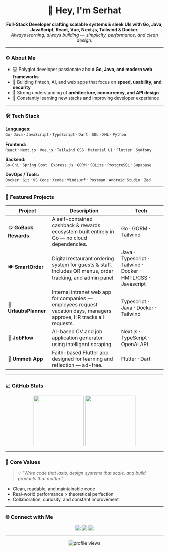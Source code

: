 <!-- Profile README for GitHub -->
<h1 align="center">👋 Hey, I'm Serhat</h1>

<p align="center">
  <b>Full-Stack Developer crafting scalable systems & sleek UIs with Go, Java, JavaScript, React, Vue, Next.js, Tailwind & Docker.</b><br>
  <i>Always learning, always building — simplicity, performance, and clean design.</i>
</p>

---

### ⚙️ About Me
- 💻 Polyglot developer passionate about **Go, Java, and modern web frameworks**  
- 🚀 Building fintech, AI, and web apps that focus on **speed, usability, and security**  
- 🧩 Strong understanding of **architecture, concurrency, and API design**  
- 🌱 Constantly learning new stacks and improving developer experience  

---

### 🛠️ Tech Stack

**Languages:**  
`Go` · `Java` · `JavaScript` · `TypeScript` · `Dart` · `SQL` · `XML` · `Python` 

**Frontend:**  
`React` · `Next.js` · `Vue.js` · `Tailwind CSS` · `Material UI` · `Flutter` · `Symfony`

**Backend:**  
`Go-Chi` · `Spring Boot` · `Express.js` · `GORM` · `SQLite` · `PostgreSQL` · `Supabase`

**DevOps / Tools:**  
`Docker` · `Git` · `VS Code` · `Xcode` · `Windsurf` · `Postman` · `Android Studio` · `Zed`

---

### 🔭 Featured Projects
| Project | Description | Tech |
|----------|--------------|------|
| 🪙 **GoBack Rewards** | A self-contained cashback & rewards ecosystem built entirely in Go — no cloud dependencies. | Go · GORM · Tailwind |
| 🍽️ **SmartOrder** | Digital restaurant ordering system for guests & staff. Includes QR menus, order tracking, and admin panel. | Java · Typescript · Tailwind · Docker · HMTL/CSS · Javascript  |
| 🏢 **UrlaubsPlanner** | Internal intranet web app for companies — employees request vacation days, managers approve, HR tracks all requests. | Typescript · Java · Docker · Tailwind |
| 🧠 **JobFlow** | AI-based CV and job application generator using intelligent scraping. | Next.js · TypeScript · OpenAI API |
| 📿 **Ummeti App** | Faith-based Flutter app designed for learning and reflection — ad-free. | Flutter · Dart |

---

### 📈 GitHub Stats
<p align="center">
  <img src="https://github-readme-stats.vercel.app/api?username=YOUR_USERNAME&show_icons=true&theme=tokyonight" height="160" />
  <img src="https://github-readme-stats.vercel.app/api/top-langs/?username=YOUR_USERNAME&layout=compact&theme=tokyonight" height="160" />
</p>

---

### 🧠 Core Values
> 💡 *"Write code that lasts, design systems that scale, and build products that matter."*  

- Clean, readable, and maintainable code  
- Real-world performance > theoretical perfection  
- Collaboration, curiosity, and constant improvement  

---

### 🌐 Connect with Me
<p align="center">
  <a href="https://www.linkedin.com](https://www.linkedin.com/in/serhat-bilge-653415236/"><img src="https://img.shields.io/badge/LinkedIn-0A66C2?style=for-the-badge&logo=linkedin&logoColor=white" /></a>
  <a href="mailto:serhat.bilge@icloud.com"><img src="https://img.shields.io/badge/Email-D14836?style=for-the-badge&logo=gmail&logoColor=white" /></a>
  <a href="https://github.com/serhat17"><img src="https://img.shields.io/badge/GitHub-181717?style=for-the-badge&logo=github&logoColor=white" /></a>
</p>

---

<p align="center">
  <img src="https://komarev.com/ghpvc/?username=YOUR_USERNAME&label=Profile%20Views&color=blue&style=flat-square" alt="profile views" />
</p>

